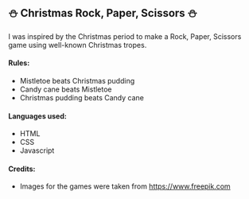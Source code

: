 ## ⛄ Christmas Rock, Paper, Scissors ⛄

I was inspired by the Christmas period to make a Rock, Paper, Scissors game using well-known Christmas tropes.

#### Rules:
* Mistletoe beats Christmas pudding 
* Candy cane beats Mistletoe
* Christmas pudding beats Candy cane

#### Languages used:
* HTML
* CSS
* Javascript

#### Credits:
* Images for the games were taken from https://www.freepik.com


